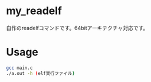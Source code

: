 # my_readelf

自作のreadelfコマンドです。64bitアーキテクチャ対応です。

# Usage

```bash
gcc main.c
./a.out -h (elf実行ファイル)
```
